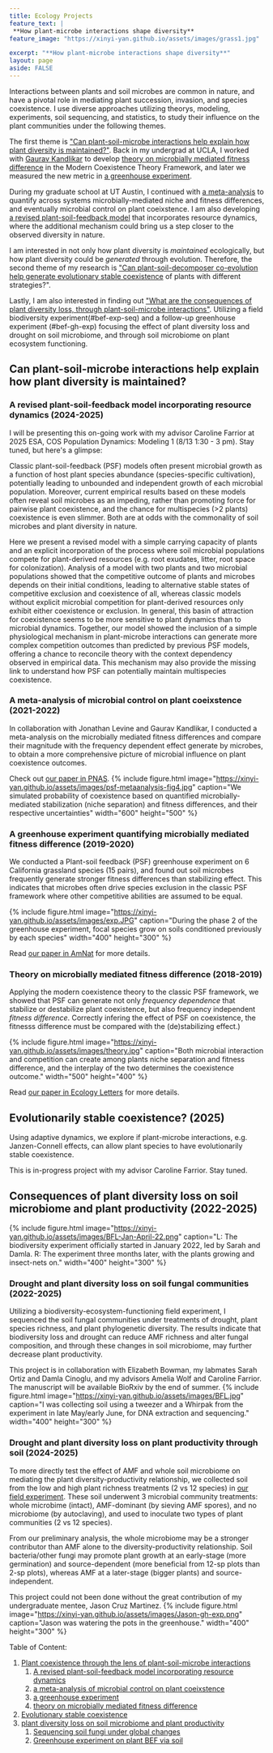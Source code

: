 ```yaml
---
title: Ecology Projects
feature_text: |
 **How plant-microbe interactions shape diversity**
feature_image: "https://xinyi-yan.github.io/assets/images/grass1.jpg"

excerpt: "**How plant-microbe interactions shape diversity**"
layout: page
aside: FALSE
---
```


Interactions between plants and soil microbes are common in nature, and have a pivotal role in mediating plant succession, invasion, and species coexistence. I use diverse approaches utilizing theorys, modeling, experiments, soil sequencing, and statistics, to study their influence on the plant communities under the following themes.

The first theme is ["Can plant-soil-microbe interactions help explain how plant diversity is maintained?"](#psf). Back in my undergrad at UCLA, I worked with [Gaurav Kandlikar](https://gauravsk.gitlab.io/) to develop [theory on microbially mediated fitness difference](#psf-theory) in the Modern Coexistence Theory Framework, and later we measured the new metric in [a greenhouse experiment](#psf-experiment). 

During my graduate school at UT Austin, I continued with [a meta-analysis](#psf-metaanalysis) to quantify across systems microbially-mediated niche and fitness differences, and eventually microbial control on plant coeixstence. I am also developing [a revised plant-soil-feedback model](#psf-model) that incorporates resource dynamics, where the additional mechanism could bring us a step closer to the observed diversity in nature.

I am interested in not only how plant diversity is *maintained* ecologically, but how plant diversity could be *generated* through evolution. Therefore, the second theme of my research is ["Can plant-soil-decomposer co-evolution help generate evolutionary stable coexistence](#evo-coexistence) of plants with different strategies?". 

Lastly, I am also interested in finding out ["What are the consequences of plant diversity loss, through plant-soil-microbe interactions"](#bef). Utilizing a field biodiversity experiment(#bef-exp-seq) and a follow-up greenhouse experiment (#bef-gh-exp) focusing the effect of plant diversity loss and drought on soil microbiome, and through soil microbiome on plant ecosystem functioning.

## Can plant-soil-microbe interactions help explain how plant diversity is maintained? <a name="psf"></a>
### A revised plant-soil-feedback model incorporating resource dynamics (2024-2025) <a name="psf-model"></a>
I will be presenting this on-going work with my advisor Caroline Farrior at 2025 ESA, COS Population Dynamics: Modeling 1 (8/13 1:30 - 3 pm). Stay tuned, but here's a glimpse:
  
Classic plant-soil-feedback (PSF) models often present microbial growth as a function of host plant species abundance (species-specific cultivation), potentially leading to unbounded and independent growth of each microbial population. Moreover, current empirical results based on these models often reveal soil microbes as an impeding, rather than promoting force for pairwise plant coexistence, and the chance for multispecies (>2 plants) coexistence is even slimmer. Both are at odds with the commonality of soil microbes and plant diversity in nature. 

Here we present a revised model with a simple carrying capacity of plants and an explicit incorporation of the process where soil microbial populations compete for plant-derived resources (e.g. root exudates, litter, root space for colonization). Analysis of a model with two plants and two microbial populations showed that the competitive outcome of plants and microbes depends on their initial conditions, leading to alternative stable states of competitive exclusion and coexistence of all, whereas classic models without explicit microbial competition for plant-derived resources only exhibit either coexistence or exclusion. In general, this basin of attraction for coexistence seems to be more sensitive to plant dynamics than to microbial dynamics. Together, our model showed the inclusion of a simple physiological mechanism in plant-microbe interactions can generate more complex competition outcomes than predicted by previous PSF models, offering a chance to reconcile theory with the context dependency observed in empirical data. This mechanism may also provide the missing link to understand how PSF can potentially maintain multispecies coexistence.   

### A meta-analysis of microbial control on plant coeixstence (2021-2022) <a name="psf-metaanalysis"></a>
In collaboration with Jonathan Levine and Gaurav Kandlikar, I conducted a meta-analysis on the microbially mediated fitness differences and compare their magnitude with the frequency dependent effect generate by microbes, to obtain a more comprehensive picture of microbial influence on plant coexistence outcomes.

Check out [our paper in PNAS](https://doi.org/10.1073/pnas.2122088119).
{% include figure.html image="https://xinyi-yan.github.io/assets/images/psf-metaanalysis-fig4.jpg" caption="We simulated probability of coexistence based on quantified microbially-mediated stabilization (niche separation) and fitness differences, and their respective uncertainties" width="600" height="500" %}

### A greenhouse experiment quantifying microbially mediated fitness difference (2019-2020)<a name="psf-experiment"></a>
We conducted a Plant-soil feedback (PSF) greenhouse experiment on 6 California grassland species (15 pairs), and found out soil microbes frequently generate stronger fitness differences than stabilizing effect. This indicates that microbes often drive species exclusion in the classic PSF framework where other competitive abilities are assumed to be equal.

{% include figure.html image="https://xinyi-yan.github.io/assets/images/exp.JPG" caption="During the phase 2 of the greenhouse experiment, focal species grow on soils conditioned previously by each species" width="400" height="300" %}

Read [our paper in AmNat](https://www.journals.uchicago.edu/doi/abs/10.1086/711662?journalCode=an) for more details.

### Theory on microbially mediated fitness difference (2018-2019) <a name="psf-theory"></a>
Applying the modern coexistence theory to the classic PSF framework, we showed that PSF can generate not only _frequency dependence_ that stabilize or destabilize plant coexistence, but also frequency independent _fitness difference_. Correctly infering the effect of PSF on coexistence, the fitnesss difference must be compared with the (de)stabilizing effect.)

{% include figure.html image="https://xinyi-yan.github.io/assets/images/theory.jpg" caption="Both microbial interaction and competition can create among plants niche separation and fitness difference, and the interplay of the two determines the coexistence outcome." width="500" height="400" %}

Read [our paper in Ecology Letters](https://onlinelibrary.wiley.com/doi/abs/10.1111/ele.13280) for more details.

## Evolutionarily stable coexistence? (2025) <a name="evo-coexistence"></a>
Using adaptive dynamics, we explore if plant-microbe interactions, e.g. Janzen-Connell effects, can allow plant species to have evolutionarily stable coexistence.

This is in-progress project with my advisor Caroline Farrior. Stay tuned.

## Consequences of plant diversity loss on soil microbiome and plant productivity (2022-2025) <a name="bef"></a> 
{% include figure.html image="https://xinyi-yan.github.io/assets/images/BFL-Jan-April-22.png" caption="L: The biodiversity experiment officially started in January 2022, led by Sarah and Damla. R: The experiment three months later, with the plants growing and insect-nets on." width="400" height="300" %}
### Drought and plant diversity loss on soil fungal communities (2022-2025) <a name="bef-exp-seq"></a>
Utilizing a biodiversity-ecosystem-functioning field experiment, I sequenced the soil fungal communities under treatments of drought, plant species richness, and plant phylogenetic diversity. The results indicate that biodiversity loss and drought can reduce AMF richness and alter fungal composition, and through these changes in soil microbiome, may further decrease plant productivity. 

This project is in collaboration with Elizabeth Bowman, my labmates Sarah Ortiz and Damla Cinoglu, and my advisors Amelia Wolf and Caroline Farrior. The manuscript will be available BioRxiv by the end of summer.
{% include figure.html image="https://xinyi-yan.github.io/assets/images/BFL.jpg" caption="I was collecting soil using a tweezer and a Whirpak from the experiment in late May/early June, for DNA extraction and sequencing." width="400" height="300" %}

### Drought and plant diversity loss on plant productivity through soil (2024-2025) <a name="bef-gh-exp"></a>
To more directly test the effect of AMF and whole soil microbiome on mediating the plant diversity-productivity relationship, we collected soil from the low and high plant richness treatments (2 vs 12 species) in [our field experiment](#bef-exp-seq"). These soil underwent 3 microbial community treatments: whole microbime (intact), AMF-dominant (by sieving AMF spores), and no microbiome (by autoclaving), and used to inoculate two types of plant communities (2 vs 12 species). 

From our preliminary analysis, the whole microbiome may be a stronger contributor than AMF alone to the diversity-productivity relationship. Soil bacteria/other fungi may promote plant growth at an early-stage (more germination) and source-dependent (more beneficial from 12-sp plots than 2-sp plots), whereas AMF at a later-stage (bigger plants) and source-independent. 

This project could not been done without the great contribution of my undergraduate mentee, Jason Cruz Martinez. 
{% include figure.html image="https://xinyi-yan.github.io/assets/images/Jason-gh-exp.png" caption="Jason was watering the pots in the greenhouse." width="400" height="300" %}

Table of Content: 
1. [Plant coexistence through the lens of plant-soil-microbe interactions](#psf)
    1. [A revised plant-soil-feedback model incorporating resource dynamics](#psf-model)
    2. [a meta-analysis of microbial control on plant coeixstence](#psf-metaanalysis)
    3. [a greenhouse experiment](#psf-experiment)
    4. [theory on microbially mediated fitness difference](#psf-theory)
2. [Evolutionary stable coexistence](#evo-coexistence)
3. [plant diversity loss on soil microbiome and plant productivity](#bef)
    1. [Sequencing soil fungi under global changes](#bef-exp-seq)
    2. [Greenhouse experiment on plant BEF via soil](#bef-gh-exp)  
